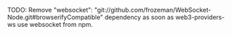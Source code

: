 TODO: Remove "websocket": "git://github.com/frozeman/WebSocket-Node.git#browserifyCompatible" dependency as soon as web3-providers-ws use websocket from npm.
